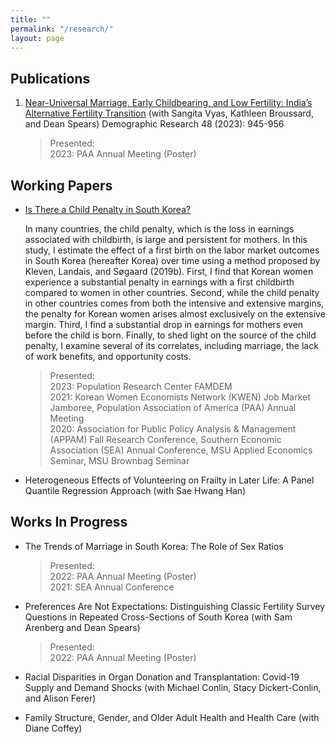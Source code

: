```yaml
---
title: ""
permalink: "/research/"
layout: page
---
```


## Publications
1. [Near-Universal Marriage, Early Childbearing, and Low Fertility: India’s Alternative Fertility Transition](https://www.demographic-research.org/volumes/vol48/34/default.htm#:~:text=In%20contrast%20to%20countries%20that,the%20birth%20of%20two%20children.) (with Sangita Vyas, Kathleen Broussard, and Dean Spears) Demographic Research 48 (2023): 945-956

    >Presented: <br/>
    >2023: PAA Annual Meeting (Poster)

## Working Papers
* [Is There a Child Penalty in South Korea?](https://github.com/narae-park/narae-park.github.io/raw/assets/papers/naraepark_childpenalty.pdf)
  
  In many countries, the child penalty, which is the loss in earnings associated with childbirth, is large and persistent for mothers. In this study, I estimate the effect of a first birth on the labor market outcomes in South Korea (hereafter Korea) over time using a method proposed by Kleven, Landais, and Søgaard (2019b). First, I find that Korean women experience a substantial penalty in earnings with a first childbirth compared to women in other countries. Second, while the child penalty in other countries comes from both the intensive and extensive margins, the penalty for Korean women arises almost exclusively on the extensive margin. Third, I find a substantial drop in earnings for mothers even before the child is born. Finally, to shed light on the source of the child penalty, I examine several of its correlates, including marriage, the lack of work benefits, and opportunity costs.

  >Presented: <br/>
  >2023: Population Research Center FAMDEM <br/>
  >2021: Korean Women Economists Network (KWEN) Job Market Jamboree, Population Association of America (PAA) Annual Meeting <br/>
  >2020: Association for Public Policy Analysis & Management (APPAM) Fall Research Conference, Southern Economic Association (SEA) Annual Conference, MSU Applied Economics Seminar, MSU Brownbag Seminar

* Heterogeneous Effects of Volunteering on Frailty in Later Life: A Panel Quantile Regression Approach (with Sae Hwang Han)

## Works In Progress
* The Trends of Marriage in South Korea: The Role of Sex Ratios
  
  >Presented: <br/>
  >2022: PAA Annual Meeting (Poster) <br/>
  >2021: SEA Annual Conference
  
* Preferences Are Not Expectations: Distinguishing Classic Fertility Survey Questions in Repeated Cross-Sections of South Korea (with Sam Arenberg and Dean Spears)
  
  >Presented: <br/>
  >2022: PAA Annual Meeting (Poster)
  
* Racial Disparities in Organ Donation and Transplantation: Covid-19 Supply and Demand Shocks (with Michael Conlin, Stacy Dickert-Conlin, and Alison Ferer)

* Family Structure, Gender, and Older Adult Health and Health Care (with Diane Coffey)
